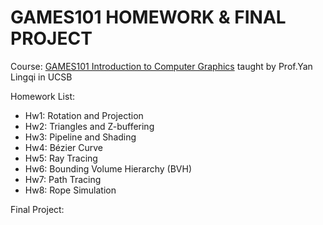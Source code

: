 # GAMES101 HOMEWORK & FINAL PROJECT

Course: [GAMES101 Introduction to Computer Graphics](https://sites.cs.ucsb.edu/~lingqi/teaching/games101.html) taught by Prof.Yan Lingqi in UCSB

Homework List:
- Hw1: Rotation and Projection
- Hw2: Triangles and Z-buffering
- Hw3: Pipeline and Shading
- Hw4: Bézier Curve
- Hw5: Ray Tracing
- Hw6: Bounding Volume Hierarchy (BVH)
- Hw7: Path Tracing
- Hw8: Rope Simulation

Final Project:

